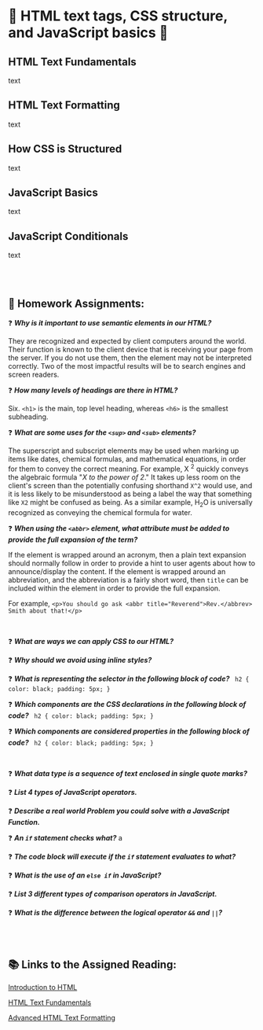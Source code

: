 # 🪷 HTML text tags, CSS structure, and JavaScript basics 🪷

## HTML Text Fundamentals

text

## HTML Text Formatting

text

## How CSS is Structured

text

## JavaScript Basics

text

## JavaScript Conditionals

text

<br>

<Br>

## 📝 Homework Assignments:

❓ _**Why is it important to use semantic elements in our HTML?**_

They are recognized and expected by client computers around the world.  Their function is known to the client device that is receiving your page from the server.  If you do not use them, then the element may not be interpreted correctly.  Two of the most impactful results will be to search engines and screen readers.

❓ _**How many levels of headings are there in HTML?**_

Six. `<h1>` is the main, top level heading, whereas `<h6>` is the smallest subheading.

❓ _**What are some uses for the `<sup>` and `<sub>` elements?**_

The superscript and subscript elements may be used when marking up items like dates, chemical formulas, and mathematical equations, in order for them to convey the correct meaning.  For example, X <sup>2</sup> quickly conveys the algebraic formula "*X to the power of 2*." It takes up less room on the client's screen than the potentially confusing shorthand `X^2` would use, and it is less likely to be misunderstood as being a label the way that something like `X2` might be confused as being.  As a similar example, H<sub>2</sub>O is universally recognized as conveying the chemical formula for water.

❓ _**When using the `<abbr>` element, what attribute must be added to provide the full expansion of the term?**_

If the element is wrapped around an acronym, then a plain text expansion should normally follow in order to provide a hint to user agents about how to announce/display the content.  If the element is wrapped around an abbreviation, and the abbreviation is a fairly short word, then `title` can be included within the element in order to provide the full expansion.

For example, `<p>You should go ask <abbr title="Reverend">Rev.</abbrev> Smith about that!</p>`

<br>

❓ _**What are ways we can apply CSS to our HTML?**_

❓ _**Why should we avoid using inline styles?**_


❓ _**What is representing the selector in the following block of code?**_ 
` h2 {
     color: black;
     padding: 5px;
   }`


❓ _**Which components are the CSS declarations in the following block of code?**_
` h2 {
     color: black;
     padding: 5px;
   }`


❓ _**Which components are considered properties in the following block of code?**_
` h2 {
     color: black;
     padding: 5px;
   }`

<br>

❓ _**What data type is a sequence of text enclosed in single quote marks?**_


❓ _**List 4 types of JavaScript operators.**_


❓ _**Describe a real world Problem you could solve with a JavaScript Function.**_

❓ _**An `if` statement checks what?**_
a

❓ _**The code block will execute if the `if` statement evaluates to what?**_


❓ _**What is the use of an `else if` in JavaScript?**_


❓ _**List 3 different types of comparison operators in JavaScript.**_


❓ _**What is the difference between the logical operator `&&` and `||`?**_


<br>

<br>

## 📚 Links to the Assigned Reading:

[Introduction to HTML](https://developer.mozilla.org/en-US/docs/Learn/HTML/Introduction_to_HTML)

[HTML Text Fundamentals](https://developer.mozilla.org/en-US/docs/Learn/HTML/Introduction_to_HTML/HTML_text_fundamentals)

[Advanced HTML Text Formatting](https://developer.mozilla.org/en-US/docs/Learn/HTML/Introduction_to_HTML/Advanced_text_formatting)


